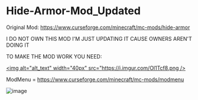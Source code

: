 # Hide-Armor-Mod_Updated

Original Mod: https://www.curseforge.com/minecraft/mc-mods/hide-armor

I DO NOT OWN THIS MOD I'M JUST UPDATING IT CAUSE OWNERS AREN'T DOING IT

TO MAKE THE MOD WORK YOU NEED:

[<img alt="alt_text" width="40px" src="https://i.imgur.com/Ol1Tcf8.png />](https://www.curseforge.com/minecraft/mc-mods/fabric-api)

ModMenu = https://www.curseforge.com/minecraft/mc-mods/modmenu

![image](https://gyazo.com/e2385eda923e2874bf4b5221323df1d0.gif)
